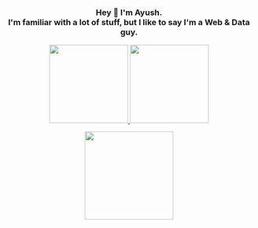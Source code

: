 <h3 align="center">
  Hey 👋 I'm Ayush.<br>I'm familiar with a lot of stuff, but I like to say I'm a Web & Data guy.
</h3>
<p align="center"><a href="https://github.com/adayush">
  <img height="160em" src="https://github-readme-stats.vercel.app/api?username=adayush&show_icons=true&theme=github_dark&count_private=true" />
  <img height="160em" src="https://github-readme-stats.vercel.app/api/top-langs/?username=adayush&theme=github_dark&layout=compact" />
</a></p>

<p align="center"><a href="https://ayushdhingra.ml">
  <img height="180em" src="http://github-readme-streak-stats.herokuapp.com?user=adayush&hide_border=true&date_format=j%20M%5B%20Y%5D&ring=2D7ADD&fire=DD382B&currStreakLabel=2D7ADD" />
</a></p>
